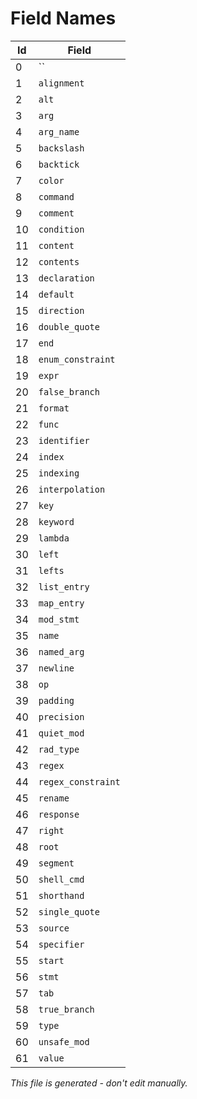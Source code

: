 # Field Names

|  Id | Field                                    |
|-----|------------------------------------------|
|   0 | ``                                       |
|   1 | `alignment`                              |
|   2 | `alt`                                    |
|   3 | `arg`                                    |
|   4 | `arg_name`                               |
|   5 | `backslash`                              |
|   6 | `backtick`                               |
|   7 | `color`                                  |
|   8 | `command`                                |
|   9 | `comment`                                |
|  10 | `condition`                              |
|  11 | `content`                                |
|  12 | `contents`                               |
|  13 | `declaration`                            |
|  14 | `default`                                |
|  15 | `direction`                              |
|  16 | `double_quote`                           |
|  17 | `end`                                    |
|  18 | `enum_constraint`                        |
|  19 | `expr`                                   |
|  20 | `false_branch`                           |
|  21 | `format`                                 |
|  22 | `func`                                   |
|  23 | `identifier`                             |
|  24 | `index`                                  |
|  25 | `indexing`                               |
|  26 | `interpolation`                          |
|  27 | `key`                                    |
|  28 | `keyword`                                |
|  29 | `lambda`                                 |
|  30 | `left`                                   |
|  31 | `lefts`                                  |
|  32 | `list_entry`                             |
|  33 | `map_entry`                              |
|  34 | `mod_stmt`                               |
|  35 | `name`                                   |
|  36 | `named_arg`                              |
|  37 | `newline`                                |
|  38 | `op`                                     |
|  39 | `padding`                                |
|  40 | `precision`                              |
|  41 | `quiet_mod`                              |
|  42 | `rad_type`                               |
|  43 | `regex`                                  |
|  44 | `regex_constraint`                       |
|  45 | `rename`                                 |
|  46 | `response`                               |
|  47 | `right`                                  |
|  48 | `root`                                   |
|  49 | `segment`                                |
|  50 | `shell_cmd`                              |
|  51 | `shorthand`                              |
|  52 | `single_quote`                           |
|  53 | `source`                                 |
|  54 | `specifier`                              |
|  55 | `start`                                  |
|  56 | `stmt`                                   |
|  57 | `tab`                                    |
|  58 | `true_branch`                            |
|  59 | `type`                                   |
|  60 | `unsafe_mod`                             |
|  61 | `value`                                  |

*This file is generated - don't edit manually.*
